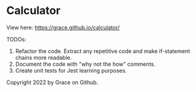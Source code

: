 # Calculator

View here: https://grace.github.io/calculator/

TODOs:
1) Refactor the code. Extract any repetitive code and make if-statement chains more readable.
2) Document the code with "why not the how" comments.
3) Create unit tests for Jest learning purposes.

Copyright 2022 by Grace on Github.